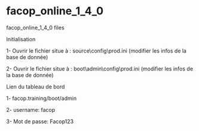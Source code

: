 # facop_online_1_4_0
facop_online_1_4_0 files

Initialisation

1- Ouvrir le fichier situe à : source\config\prod.ini (modifier les infos de la base de donnée) 

2- Ouvrir le fichier situe à : boot\admin\config\prod.ini (modifier les infos de la base de donnée)


Lien du tableau de bord

1- facop.training/boot/admin 

2- username: facop  

3- Mot de passe: Facop123
